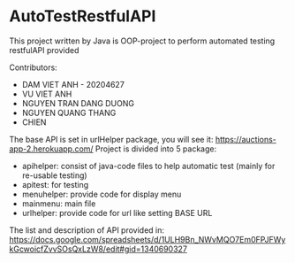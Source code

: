 # AutoTestRestfulAPI
This project written by Java is OOP-project to perform automated testing restfulAPI provided 

Contributors: 
 - DAM VIET ANH - 20204627
 - VU VIET ANH
 - NGUYEN TRAN DANG DUONG
 - NGUYEN QUANG THANG
 - CHIEN

The base API is set in urlHelper package, you will see it: https://auctions-app-2.herokuapp.com/
Project is divided into 5 package:
 - apihelper: consist of java-code files to help automatic test (mainly for re-usable testing)
 - apitest: for testing
 - menuhelper: provide code for display menu
 - mainmenu: main file
 - urlhelper: provide code for url like setting BASE URL
 
 The list and description of API provided in: https://docs.google.com/spreadsheets/d/1ULH9Bn_NWvMQO7Em0FPJFWykGcwoicfZvvSOsQxLzW8/edit#gid=1340690327
